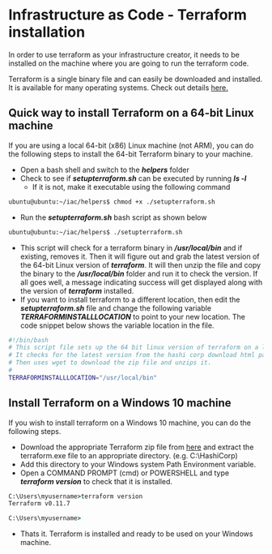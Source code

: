 # Infrastructure as Code - Terraform installation

In order to use terraform as your infrastructure creator, it needs to be installed on the machine where you are going to run the terraform code.

Terraform is a single binary file and can easily be downloaded and installed. It is available for many operating systems. Check out details [here.](https://www.terraform.io/downloads.html)

## Quick way to install Terraform on a 64-bit Linux machine  

If you are using a local 64-bit (x86) Linux machine (not ARM), you can do the following steps to install the 64-bit Terraform binary to your machine.

- Open a bash shell and switch to the ***helpers*** folder
- Check to see if ***setupterraform.sh*** can be executed by running ***ls -l***
  - If it is not, make it executable using the following command

```bash
ubuntu@ubuntu:~/iac/helpers$ chmod +x ./setupterraform.sh
```

- Run the ***setupterraform.sh*** bash script as shown below

```bash
ubuntu@ubuntu:~/iac/helpers$ ./setupterraform.sh
```

- This script will check for a terraform binary in ***/usr/local/bin*** and if existing, removes it. Then it will figure out and grab the latest version of the 64-bit Linux version of ***terraform***. It will then unzip the file and copy the binary to the ***/usr/local/bin*** folder and run it to check the version. If all goes well, a message indicating success will get displayed along with the version of ***terraform*** installed.
- If you want to install terraform to a different location, then edit the ***setupterraform.sh*** file and change the following variable ***TERRAFORMINSTALLLOCATION*** to point to your new location. The code snippet below shows the variable location in the file.

```bash
#!/bin/bash
# This script file sets up the 64 bit linux version of terraform on a linux machine.
# It checks for the latest version from the hashi corp download html page
# Then uses wget to download the zip file and unzips it.
#
TERRAFORMINSTALLLOCATION="/usr/local/bin"
```

## Install Terraform on a Windows 10 machine  

If you wish to install terraform on a Windows 10 machine, you can do the following steps.

- Download the appropriate Terraform zip file from [here](https://www.terraform.io/downloads.html) and extract the terraform.exe file to an appropriate directory. (e.g. C:\HashiCorp)
- Add this directory to your Windows system Path Environment variable.
- Open a COMMAND PROMPT (cmd) or POWERSHELL and type ***terraform version*** to check that it is installed.

```cmd
C:\Users\myusername>terraform version
Terraform v0.11.7

C:\Users\myusername>
```

- Thats it. Terraform is installed and ready to be used on your Windows machine.
